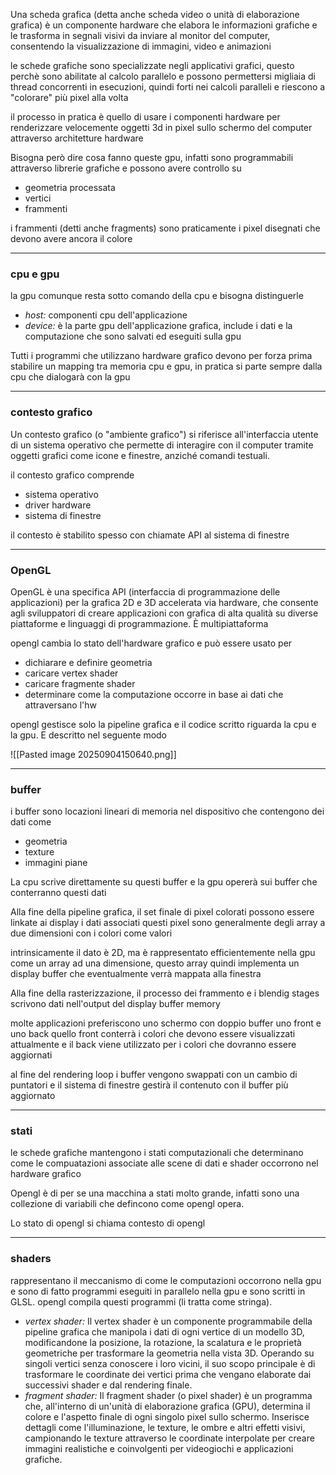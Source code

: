
Una scheda grafica (detta anche scheda video o unità di elaborazione grafica) è un componente hardware che elabora le informazioni grafiche e le trasforma in segnali visivi da inviare al monitor del computer, consentendo la visualizzazione di immagini, video e animazioni

le schede grafiche sono specializzate negli applicativi grafici, questo perchè sono abilitate al calcolo parallelo e possono permettersi migliaia di thread concorrenti in esecuzioni, quindi forti nei calcoli paralleli e riescono a "colorare" più pixel alla volta

il processo in pratica è quello di usare i componenti hardware per renderizzare velocemente oggetti 3d in pixel sullo schermo del computer attraverso architetture hardware

Bisogna però dire cosa fanno queste gpu, infatti sono programmabili attraverso librerie grafiche e possono avere controllo su
- geometria processata
- vertici
- frammenti

i frammenti (detti anche fragments) sono praticamente i pixel disegnati che devono avere ancora il colore

---
### cpu e gpu

la gpu comunque resta sotto comando della cpu e bisogna distinguerle
- *host:* componenti cpu dell'applicazione
- *device:* è la parte gpu dell'applicazione grafica, include i dati e la computazione che sono salvati ed eseguiti sulla gpu

Tutti i programmi che utilizzano hardware grafico devono per forza prima stabilire un mapping tra memoria cpu e gpu, in pratica si parte sempre dalla cpu che dialogarà con la gpu

---
### contesto grafico

Un contesto grafico (o "ambiente grafico") si riferisce all'interfaccia utente di un sistema operativo che permette di interagire con il computer tramite oggetti grafici come icone e finestre, anziché comandi testuali.

il contesto grafico comprende
- sistema operativo
- driver hardware
- sistema di finestre

il contesto è stabilito spesso con chiamate API al sistema di finestre

---
### OpenGL

OpenGL è una specifica API (interfaccia di programmazione delle applicazioni) per la grafica 2D e 3D accelerata via hardware, che consente agli sviluppatori di creare applicazioni con grafica di alta qualità su diverse piattaforme e linguaggi di programmazione. È multipiattaforma



opengl cambia lo stato dell'hardware grafico e può essere usato per
- dichiarare e definire geometria
- caricare vertex shader
- caricare fragmente shader
- determinare come la computazione occorre in base ai dati che attraversano l'hw

opengl gestisce solo la pipeline grafica e il codice scritto riguarda la cpu e la gpu. E descritto nel seguente modo

![[Pasted image 20250904150640.png]]

---
### buffer

i buffer sono locazioni lineari di memoria nel dispositivo che contengono dei dati come
- geometria
- texture
- immagini piane

La cpu scrive direttamente su questi buffer e la gpu opererà sui buffer che conterranno questi dati

Alla fine della pipeline grafica, il set finale di pixel colorati possono essere linkate ai display
i dati associati questi pixel sono generalmente degli array a due dimensioni con i colori come valori

intrinsicamente il dato è 2D, ma è rappresentato efficientemente nella gpu come un array ad una dimensione, questo array quindi implementa un display buffer che eventualmente verrà mappata alla finestra

Alla fine della rasterizzazione, il processo dei frammento e i blendig stages scrivono dati nell'output del display buffer memory

molte applicazioni preferiscono uno schermo con doppio buffer uno front e uno back
quello front conterrà i colori che devono essere visualizzati attualmente e il back viene utilizzato per i colori che dovranno essere aggiornati

al fine del rendering loop i buffer vengono swappati con un cambio di puntatori e il sistema di finestre gestirà il contenuto con il buffer più aggiornato

---
### stati

le schede grafiche mantengono i stati computazionali che determinano come le compuatazioni associate alle scene di dati e shader occorrono nel hardware grafico

Opengl è di per se una macchina a stati molto grande, infatti sono una collezione di variabili che defincono come opengl opera. 

Lo stato di opengl si chiama contesto di opengl



---
### shaders

rappresentano il meccanismo di come le computazioni occorrono nella gpu e sono di fatto programmi eseguiti in parallelo nella gpu e sono scritti in GLSL. opengl compila questi programmi (li tratta come stringa).

- *vertex shader:*
	Il vertex shader è un componente programmabile della pipeline grafica che manipola i dati di ogni vertice di un modello 3D, modificandone la posizione, la rotazione, la scalatura e le proprietà geometriche per trasformare la geometria nella vista 3D. Operando su singoli vertici senza conoscere i loro vicini, il suo scopo principale è di trasformare le coordinate dei vertici prima che vengano elaborate dai successivi shader e dal rendering finale. 
- *fragment shader:*
	Il fragment shader (o pixel shader) è un programma che, all'interno di un'unità di elaborazione grafica (GPU), determina il colore e l'aspetto finale di ogni singolo pixel sullo schermo. Inserisce dettagli come l'illuminazione, le texture, le ombre e altri effetti visivi, campionando le texture attraverso le coordinate interpolate per creare immagini realistiche e coinvolgenti per videogiochi e applicazioni grafiche. 